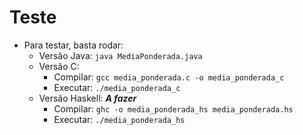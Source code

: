 # Teste

* Para testar, basta rodar:
    * Versão Java: `java MediaPonderada.java`
    * Versão C: 
        * Compilar: `gcc media_ponderada.c -o media_ponderada_c`
        * Executar: `./media_ponderada_c`
    * Versão Haskell: ***A fazer***
        * Compilar: `ghc -o media_ponderada_hs media_ponderada.hs`
        * Executar: `./media_ponderada_hs`